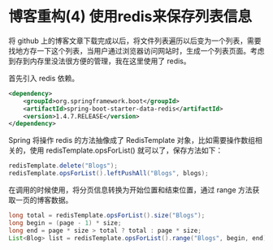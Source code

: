 <!-- {title_en:'blog code refactoring use redis to save blog list', comment:true, modify:'2018-12-17', tags:["博客","架构"]} -->

# 博客重构(4) 使用redis来保存列表信息

将 github 上的博客文章下载完成以后，将文件列表遍历以后变为一个列表，需要找地方存一下这个列表，当用户通过浏览器访问网站时，生成一个列表页面。考虑到存到内存里没法很方便的管理，我在这里使用了 redis。

首先引入 redis 依赖。

```xml
<dependency>
    <groupId>org.springframework.boot</groupId>
    <artifactId>spring-boot-starter-data-redis</artifactId>
    <version>1.4.7.RELEASE</version>
</dependency>
```



Spring 将操作 redis 的方法抽像成了 RedisTemplate 对象，比如需要操作数组相关的，使用 redisTemplate.opsForList() 就可以了，保存方法如下：

```java
redisTemplate.delete("Blogs");
redisTemplate.opsForList().leftPushAll("Blogs", blogs);
```



在调用的时候使用，将分页信息转换为开始位置和结束位置，通过 range 方法获取一页的博客数据。

```java
long total = redisTemplate.opsForList().size("Blogs");
long begin = (page - 1) * size;
long end = page * size > total ? total : page * size;
List<Blog> list = redisTemplate.opsForList().range("Blogs", begin, end);
```

